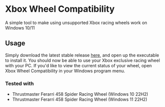 # Xbox Wheel Compatibility
A simple tool to make using unsupported Xbox racing wheels work on Windows 10/11

## Usage
Simply download the latest stable release [here](https://github.com/cmumme/XboxWheelCompatibility/releases), and open up the executable to install it. You should now be able to use your Xbox exclusive racing wheel with your PC. If you'd like to view the current status of your wheel, open Xbox Wheel Compatibility in your Windows program menu.

### Tested with
- Thrustmaster Ferarri 458 Spider Racing Wheel (Windows 10 22H2)
- Thrustmaster Ferarri 458 Spider Racing Wheel (Windows 11 22H2)

